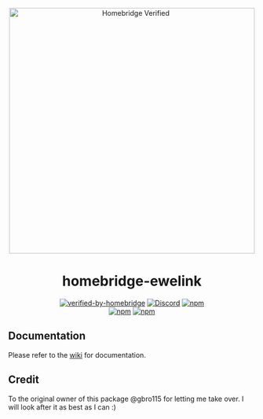 <p align="center">
   <a href="https://github.com/homebridge/verified/blob/master/verified-plugins.json"><img alt="Homebridge Verified" src="https://user-images.githubusercontent.com/43026681/90361629-9af86200-e056-11ea-8553-4e4e5c4b5a54.png" width="500px"></a>
</p>
<span align="center">
  
# homebridge-ewelink 

 [![verified-by-homebridge](https://badgen.net/badge/homebridge/verified/purple)](https://github.com/homebridge/homebridge/wiki/Verified-Plugins)
 [![Discord](https://img.shields.io/discord/432663330281226270?color=728ED5&logo=discord&label=discord)](https://discord.com/channels/432663330281226270/742733745743855627)
 [![npm](https://img.shields.io/npm/dt/homebridge-ewelink)](https://www.npmjs.com/package/homebridge-ewelink)   
 [![npm](https://img.shields.io/npm/v/homebridge-ewelink?label=release)](https://www.npmjs.com/package/homebridge-ewelink)
 [![npm](https://img.shields.io/npm/v/homebridge-ewelink-beta?label=beta)](https://www.npmjs.com/package/homebridge-ewelink-beta)
 
</span>

## Documentation
Please refer to the [wiki](https://github.com/bwp91/homebridge-ewelink/wiki) for documentation.

## Credit
To the original owner of this package @gbro115 for letting me take over. I will look after it as best as I can :)
